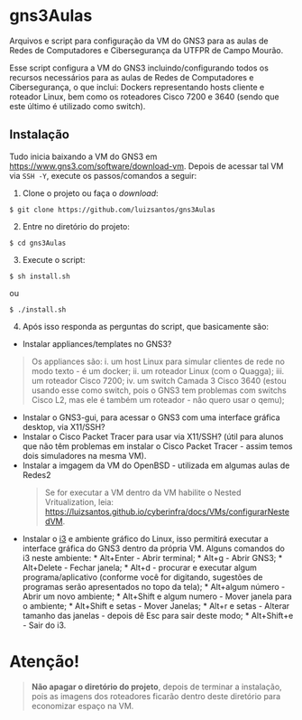 # gns3Aulas
Arquivos e script para configuração da VM do GNS3 para as aulas de Redes de Computadores e Cibersegurança da UTFPR de Campo Mourão.

Esse script configura a VM do GNS3 incluindo/configurando todos os recursos necessários para as aulas de Redes de Computadores e Cibersegurança, o que inclui: Dockers representando hosts cliente e roteador Linux, bem como os roteadores Cisco 7200 e 3640 (sendo que este último é utilizado como switch).

## Instalação

Tudo inicia baixando a VM do GNS3 em <https://www.gns3.com/software/download-vm>. Depois de acessar tal VM via ``SSH -Y``, execute os passos/comandos a seguir:


1. Clone o projeto ou faça o _download_:

```console
$ git clone https://github.com/luizsantos/gns3Aulas
```

2. Entre no diretório do projeto:

```console
$ cd gns3Aulas
```

3. Execute o script:

```console
$ sh install.sh
```

ou

```console
$ ./install.sh
```

4. Após isso responda as perguntas do script, que basicamente são:
* Instalar appliances/templates no GNS3?
> Os appliances são:
> i. um host Linux para simular clientes de rede no modo texto - é um docker;
> ii. um roteador Linux (com o Quagga); iii. um roteador Cisco 7200;
> iv. um switch Camada 3 Cisco 3640 (estou usando esse como switch, pois o GNS3 tem problemas com switchs Cisco L2, mas ele é também um roteador - não quero usar o qemu);
* Instalar o GNS3-gui, para acessar o GNS3 com uma interface gráfica desktop, via X11/SSH?
* Instalar o Cisco Packet Tracer para usar via X11/SSH? (útil para alunos que não têm problemas em instalar o Cisco Packet Tracer - assim temos dois simuladores na mesma VM).
* Instalar a imgagem da VM do OpenBSD - utilizada em algumas aulas de Redes2
    > Se for executar a VM dentro da VM habilite o Nested Vritualization, leia: <https://luizsantos.github.io/cyberinfra/docs/VMs/configurarNestedVM>.
* Instalar o [i3](https://i3wm.org/) e ambiente gráfico do Linux, isso permitirá executar a interface gráfica do GNS3 dentro da própria VM.
    Alguns comandos do i3 neste ambiente:
        * Alt+Enter - Abrir terminal;
        * Alt+g - Abrir GNS3;
        * Alt+Delete - Fechar janela;
        * Alt+d - procurar e executar algum programa/aplicativo (conforme você for digitando, sugestões de programas serão apresentados no topo da tela);
        * Alt+algum número - Abrir um novo ambiente;
        * Alt+Shift e algum numero - Mover janela para o ambiente;
        * Alt+Shift e setas - Mover Janelas;
        * Alt+r e setas - Alterar tamanho das janelas - depois dê Esc para sair deste modo;
        * Alt+Shift+e - Sair do i3.

# Atenção!
> __Não apagar o diretório do projeto__, depois de terminar a instalação, pois as imagens dos roteadores ficarão dentro deste diretório para economizar espaço na VM.
